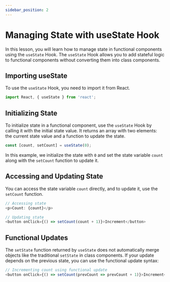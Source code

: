 ```yaml
---
sidebar_position: 2
---
```


# Managing State with useState Hook

In this lesson, you will learn how to manage state in functional components using the `useState` Hook. The `useState` Hook allows you to add stateful logic to functional components without converting them into class components.

## Importing useState 
   To use the `useState` Hook, you need to import it from React.
   ```javascript
   import React, { useState } from 'react';
   ```

## Initializing State 
   To initialize state in a functional component, use the `useState` Hook by calling it with the initial state value. It returns an array with two elements: the current state value and a function to update the state.
   ```javascript
   const [count, setCount] = useState(0);
   ```
   In this example, we initialize the state with `0` and set the state variable `count` along with the `setCount` function to update it.

## Accessing and Updating State 
   You can access the state variable `count` directly, and to update it, use the `setCount` function.
   ```javascript
   // Accessing state
   <p>Count: {count}</p>

   // Updating state
   <button onClick={() => setCount(count + 1)}>Increment</button>
   ```

## Functional Updates 
   The `setState` function returned by `useState` does not automatically merge objects like the traditional `setState` in class components. If your update depends on the previous state, you can use the functional update syntax:
   ```javascript
   // Incrementing count using functional update
   <button onClick={() => setCount(prevCount => prevCount + 1)}>Increment</button>
   ```
